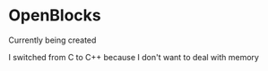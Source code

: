 # OpenBlocks
Currently being created

I switched from C to C++ because I don't want to deal with memory
